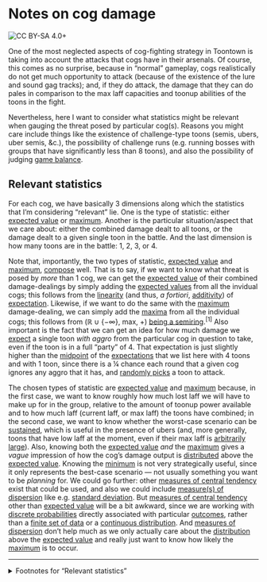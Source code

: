 # Notes on cog damage

![CC BY-SA 4.0+](https://i.creativecommons.org/l/by-sa/4.0/88x31.png
"CC BY-SA 4.0+")

One of the most neglected aspects of cog-fighting strategy in Toontown is
taking into account the attacks that cogs have in their arsenals. Of course,
this comes as no surprise, because in &ldquo;normal&rdquo; gameplay, cogs
realistically do not get much opportunity to attack (because of the existence
of the lure and sound gag tracks); and, if they do attack, the damage that they
can do pales in comparison to the max laff capacities and toonup abilities of
the toons in the fight.

Nevertheless, here I want to consider what statistics might be relevant when
gauging the threat posed by particular cog(s). Reasons you might care include
things like the existence of challenge-type toons (semis, ubers, uber semis,
&amp;c.), the possibility of challenge runs (e.g. running bosses with groups
that have significantly less than 8 toons), and also the possibility of judging
[game balance](https://en.wikipedia.org/wiki/Game_balance).

## Relevant statistics

For each cog, we have basically 3 dimensions along which the statistics that
I&rsquo;m considering &ldquo;relevant&rdquo; lie. One is the type of statistic:
either [expected value](https://en.wikipedia.org/wiki/Expected_value) or
[maximum](https://en.wikipedia.org/wiki/Maxima_and_minima). Another is the
particular situation/aspect that we care about: either the combined damage
dealt to all toons, or the damage dealt to a given single toon in the battle.
And the last dimension is how many toons are in the battle: 1, 2, 3, or 4.

Note that, importantly, the two types of statistic, [expected
value](https://en.wikipedia.org/wiki/Expected_value) and
[maximum](https://en.wikipedia.org/wiki/Maxima_and_minima),
[compose](https://en.wikipedia.org/wiki/Function_composition) well. That is to
say, if we want to know what threat is posed by *more* than 1 cog, we can get
the [expected value](https://en.wikipedia.org/wiki/Expected_value) of their
combined damage-dealings by simply adding the [expected
values](https://en.wikipedia.org/wiki/Expected_value) from all the invidual
cogs; this follows from the
[linearity](https://en.wikipedia.org/wiki/Linear_map) (and thus, <i>a
fortiori</i>, [additivity](https://en.wikipedia.org/wiki/Additive_map)) of
[expectation](https://en.wikipedia.org/wiki/Expected_value). Likewise, if we
want to do the same with the
[maximum](https://en.wikipedia.org/wiki/Maxima_and_minima) damage-dealing, we
can simply add the [maxima](https://en.wikipedia.org/wiki/Maxima_and_minima)
from all the individual cogs; this follows from
(&#x211d;&nbsp;&#x222a;&nbsp;{&minus;&infin;},&nbsp;max,&nbsp;+) [being a
semiring](https://en.wikipedia.org/wiki/Tropical_semiring).<sup>\[1\]</sup>
Also important is the fact that we can get an idea for how much damage we
[expect](https://en.wikipedia.org/wiki/Expected_value) a single toon *with
aggro* from the particular cog in question to take, even if the toon is in a
full &ldquo;party&rdquo; of 4. That expectation is just slightly higher than
the [midpoint](https://en.wikipedia.org/wiki/Midpoint) of the
[expectations](https://en.wikipedia.org/wiki/Expected_value) that we list here
with 4 toons and with 1 toon, since there is a &frac14; chance each round that
a given cog ignores any aggro that it has, and
[randomly picks](https://en.wikipedia.org/wiki/Discrete_uniform_distribution) a
toon to attack.

The chosen types of statistic are [expected
value](https://en.wikipedia.org/wiki/Expected_value) and
[maximum](https://en.wikipedia.org/wiki/Maxima_and_minima) because, in the
first case, we want to know roughly how much lost laff we will have to make up
for in the group, relative to the amount of toonup power available and to how
much laff (current laff, or max laff) the toons have combined; in the second
case, we want to know whether the worst-case scenario can be
[sustained](https://en.wikipedia.org/wiki/Life), which is useful in the
presence of ubers (and, more generally, toons that have low laff at the moment,
even if their max laff is [arbitrarily
large](https://en.wikipedia.org/wiki/Arbitrarily_large)). Also, knowing both
the [expected value](https://en.wikipedia.org/wiki/Expected_value) *and* the
[maximum](https://en.wikipedia.org/wiki/Maxima_and_minima) gives a *vague*
impression of how the cog&rsquo;s damage output is
[distributed](https://en.wikipedia.org/wiki/Probability_distribution) above the
[expected value](https://en.wikipedia.org/wiki/Expected_value). Knowing the
[minimum](https://en.wikipedia.org/wiki/Maxima_and_minima) is not very
strategically useful, since it only represents the best-case scenario &mdash;
not usually something you want to be *planning* for. We could go further: other
[measures of central tendency](https://en.wikipedia.org/wiki/Central_tendency)
exist that could be used, and also we could include [measure(s) of
dispersion](https://en.wikipedia.org/wiki/Statistical_dispersion) like e.g.
[standard deviation](https://en.wikipedia.org/wiki/Standard_deviation). But
[measures of central tendency](https://en.wikipedia.org/wiki/Central_tendency)
other than [expected value](https://en.wikipedia.org/wiki/Expected_value) will
be a bit awkward, since we are working with [discrete probabilities][discrete]
directly associated with particular [outcomes][outcome], rather than a [finite
set of data](https://en.wikipedia.org/wiki/Data_set) or a [continuous
distribution][continuous]. And [measures of
dispersion](https://en.wikipedia.org/wiki/Statistical_dispersion) don&rsquo;t
help much as we only actually care about the
[distribution](https://en.wikipedia.org/wiki/Probability_distribution) above
the [expected value](https://en.wikipedia.org/wiki/Expected_value) and really
just want to know how likely the
[maximum](https://en.wikipedia.org/wiki/Maxima_and_minima) is to occur.

---

<details>
<summary>Footnotes for &ldquo;Relevant statistics&rdquo;</summary>

1. This one is just slightly less obvious, but you can prove this yourself
   pretty easily: basically what you want to prove is a slight generalization
   of
   max{a,&nbsp;b}&nbsp;+&nbsp;max{c,&nbsp;d}&nbsp;=&nbsp;max{a&nbsp;+&nbsp;c,&nbsp;a&nbsp;+&nbsp;d,&nbsp;b&nbsp;+&nbsp;c,&nbsp;b&nbsp;+&nbsp;d}.
   In terms of &ldquo;max&rdquo; as a [binary
   operation](https://en.wikipedia.org/wiki/Binary_operation), this is:
   max{a,&nbsp;b}&nbsp;+&nbsp;max{c,&nbsp;d}&nbsp;=&nbsp;max{max{max{a&nbsp;+&nbsp;c,&nbsp;a&nbsp;+&nbsp;d},&nbsp;b&nbsp;+&nbsp;c},&nbsp;b&nbsp;+&nbsp;d}.
   Rewriting this exact same thing in more familiar [(semi-)ring][ring] syntax:
   (a&nbsp;+&nbsp;b)(c&nbsp;+&nbsp;d)&nbsp;=&nbsp;(((ac&nbsp;+&nbsp;ad)&nbsp;+&nbsp;bc)&nbsp;+&nbsp;bd).
   Since this is a [semiring](https://en.wikipedia.org/wiki/Semiring), both
   operations [associate](https://en.wikipedia.org/wiki/Associative_property),
   so we can get rid of the parentheses on the right-hand side:
   (a&nbsp;+&nbsp;b)(c&nbsp;+&nbsp;d)&nbsp;=&nbsp;ac&nbsp;+&nbsp;ad&nbsp;+&nbsp;bc&nbsp;+&nbsp;bd.
   Again, since this is a semiring, multiplication
   [distributes](https://en.wikipedia.org/wiki/Distributive_property) over
   addition, so we can rewrite the left-hand side by
   [left-distribution](https://en.wikipedia.org/wiki/Distributive_property#Definition):
   (a&nbsp;+&nbsp;b)c&nbsp;+&nbsp;(a&nbsp;+&nbsp;b)d. Repeating this process,
   but with
   [right-distribution](https://en.wikipedia.org/wiki/Distributive_property#Definition),
   we get: (ac&nbsp;+&nbsp;bc)&nbsp;+&nbsp;(ad&nbsp;+&nbsp;bd). Then,
   rearranging this using the fact that addition in a
   [semiring](https://en.wikipedia.org/wiki/Semiring) is an
   [abelian](https://en.wikipedia.org/wiki/Commutative_property)
   [monoid](https://en.wikipedia.org/wiki/Monoid) and thus
   [associates](https://en.wikipedia.org/wiki/Associative_property) and
   [commutes](https://en.wikipedia.org/wiki/Commutative_property), we can get
   the same expression as was on the right-hand side of the equals sign:
   ac&nbsp;+&nbsp;ad&nbsp;+&nbsp;bc&nbsp;+&nbsp;bd.

</details>

[discrete]: https://en.wikipedia.org/wiki/Discrete_probability_distribution#Discrete_probability_distribution
[outcome]: https://en.wikipedia.org/wiki/Outcome_(probability)
[continuous]: https://en.wikipedia.org/wiki/Discrete_probability_distribution#Continuous_probability_distribution
[ring]: https://en.wikipedia.org/wiki/Ring_(mathematics)

